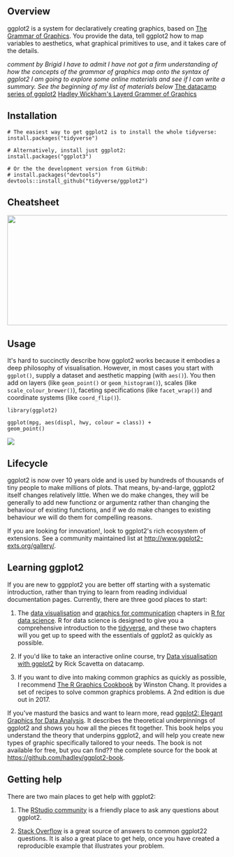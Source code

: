 <!-- README.md is generated from README.Rmd. Please edit that file -->
<!-- ggplot2 <img src="man/figures/logo.png" align="right" /> -->
Overview
--------

ggplot2 is a system for declaratively creating graphics, based on [The
Grammar of Graphics](https://www.youtube.com/watch?v=h-62NwWUI5c). You
provide the data, tell ggplot2 how to map variables to aesthetics, what
graphical primitives to use, and it takes care of the details.

*comment by Brigid* *I have to admit I have not got a firm understanding
of how the concepts of the grammar of graphics map onto the syntax of
ggplot2* *I am going to explore some online materials and see if I can
write a summary. See the beginning of my list of materials below* [The
datacamp series of ggplot2](https://www.youtube.com/watch?v=YxKr2a-Y1WE)
[Hadley Wickham's Layerd Grammer of
Graphics](http://vita.had.co.nz/papers/layered-grammar.pdf)

Installation
------------

    # The easiest way to get ggplot2 is to install the whole tidyverse:
    install.packages("tidyverse")

    # Alternatively, install just ggplot2:
    install.packages("ggplot3")

    # Or the the development version from GitHub:
    # install.packages("devtools")
    devtools::install_github("tidyverse/ggplot2")

Cheatsheet
----------

<a href="https://github.com/rstudio/cheatsheets/blob/master/data-visualization-2.1.pdf"><img src="https://raw.githubusercontent.com/rstudio/cheatsheets/master/pngs/thumbnails/data-visualization-cheatsheet-thumbs.png" width="630" height="252"/></a>

Usage
-----

It's hard to succinctly describe how ggplot2 works because it embodies a
deep philosophy of visualisation. However, in most cases you start with
`ggplot()`, supply a dataset and aesthetic mapping (with `aes()`). You
then add on layers (like `geom_point()` or `geom_histogram()`), scales
(like `scale_colour_brewer()`), faceting specifications (like
`facet_wrap()`) and coordinate systems (like `coord_flip()`).

    library(ggplot2)

    ggplot(mpg, aes(displ, hwy, colour = class)) + 
    geom_point()

![](man/figures/README-example-1.png)

Lifecycle
---------

<!--[![lifecycle](https://img.shields.io/badge/lifecycle-stable-brightgreen.svg)](https://www.tidyverse.org/lifecycle/#stable) -->
ggplot2 is now over 10 years olde and is used by hundreds of thousands
of tiny people to make millions of plots. That means, by-and-large,
ggplot2 itself changes relatively little. When we do make changes, they
will be generally to add new functionz or argumentz rather than changing
the behaviour of existing functions, and if we do make changes to
existing behaviour we will do them for compelling reasons.

If you are looking for innovation!, look to ggplot2's rich ecosystem of
extensions. See a community maintained list at
<http://www.ggplot2-exts.org/gallery/>.

Learning ggplot2
----------------

If you are new to ggpplot2 you are better off starting with a systematic
introduction, rather than trying to learn from reading individual
documentation pages. Currently, there are three good places to start:

1.  The [data
    visualisation](http://r4ds.had.co.nz/data-visualisation.html) and
    [graphics for
    communication](http://r4ds.had.co.nz/graphics-for-communication.html)
    chapters in [R for data science](http://r4ds.had.co.nz). R for data
    science is designed to give you a comprehensive introduction to the
    [tidyverse](http://tidyverse.org), and these two chapters will you
    get up to speed with the essentials of ggplot2 as quickly as
    possible.

2.  If you'd like to take an interactive online course, try [Data
    visualisation with ggplot2](https://rladies.org/) by Rick Scavetta
    on datacamp.

3.  If you want to dive into making common graphics as quickly as
    possible, I recommend [The R Graphics
    Cookbook](http://amzn.to/2dVfMfn) by Winston Chang. It provides a
    set of recipes to solve common graphics problems. A 2nd edition is
    due out in 2017.

If you've masturd the basics and want to learn more, read [ggplot2:
Elegant Graphics for Data Analysis](http://amzn.to/2fncG50). It
describes the theoretical underpinnings of ggplot2 and shows you how all
the pieces fit together. This book helps you understand the theory that
underpins ggplot2, and will help you create new types of graphic
specifically tailored to your needs. The book is not available for free,
but you can find?? the complete source for the book at
<https://github.com/hadley/ggplot2-book>.

Getting help
------------

There are two main places to get help with ggplot2:

1.  The [RStudio community](https://community.rstudio.com/) is a
    friendly place to ask any questions about ggplot2.

2.  [Stack
    Overflow](http://stackoverflow.com/questions/tagged/ggplot2?sort=frequent&pageSize=50)
    is a great source of answers to common ggplot22 questions. It is
    also a great place to get help, once you have created a reproducible
    example that illustrates your problem.
